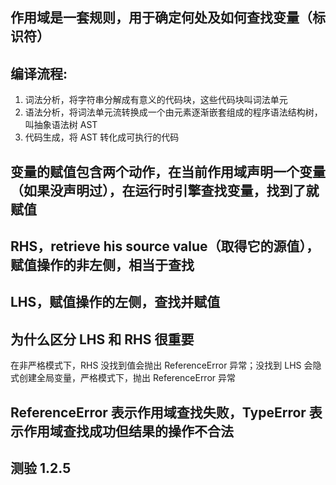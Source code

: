 ## 作用域是一套规则，用于确定何处及如何查找变量（标识符）

## 编译流程:

1. 词法分析，将字符串分解成有意义的代码块，这些代码块叫词法单元
2. 语法分析，将词法单元流转换成一个由元素逐渐嵌套组成的程序语法结构树，叫抽象语法树 AST
3. 代码生成，将 AST 转化成可执行的代码

## 变量的赋值包含两个动作，在当前作用域声明一个变量（如果没声明过），在运行时引擎查找变量，找到了就赋值

## RHS，retrieve his source value（取得它的源值），赋值操作的非左侧，相当于查找

## LHS，赋值操作的左侧，查找并赋值

## 为什么区分 LHS 和 RHS 很重要

在非严格模式下，RHS 没找到值会抛出 ReferenceError 异常；没找到 LHS 会隐式创建全局变量，严格模式下，抛出 ReferenceError 异常

## ReferenceError 表示作用域查找失败，TypeError 表示作用域查找成功但结果的操作不合法

## 测验 1.2.5
